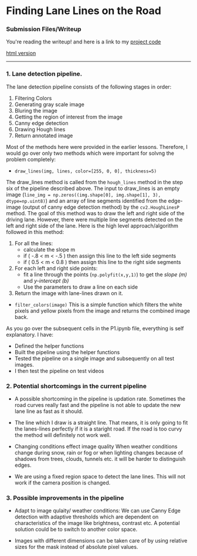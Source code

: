 # **Finding Lane Lines on the Road** 


[//]: # (Image References)


### Submission Files/Writeup

You're reading the writeup! and here is a link to my 
[project code](https://github.com/purnendu23/LaneDetection/blob/master/P1.ipynb)

[html version](https://github.com/purnendu23/LaneDetection/blob/master/P1.html)

---

### 1. Lane detection pipeline.

The lane detection pipeline consists of the following stages in order:

1. Filtering Colors
2. Generating gray scale image
3. Bluring the image
4. Getting the region of interest from the image
5. Canny edge detection
6. Drawing Hough lines
7. Return annotated image

Most of the methods here were provided in the earlier lessons. Therefore, I would go over only two methods which were important for solvng the problem completely:

* `draw_lines(img, lines, color=[255, 0, 0], thickness=5)`

The draw_lines method is called from the `hough_lines` method in the step six of the pipeline described above. The input to draw_lines is an empty image (`line_img = np.zeros((img.shape[0], img.shape[1], 3), dtype=np.uint8)`) and an array of line segments identified from the edge-image (output of canny edge detection method) by the `cv2.HoughLinesP` method.
The goal of this method was to draw the left and right side of the driving lane. However, there were multiple line segments detected on the left and right side of the lane. 
Here is the high level approach/algorithm followed in this method:
1. For all the lines:
    * calculate the slope m
    * if ( -.8 < m < -.5 ) then assign this line to the left side segments
    * if ( 0.5 < m < 0.8 ) then assign this line to the right side segments
2. For each left and right side points:
    * fit a line through the points (`np.polyfit(x,y,1)`) to get the _slope (m)_ and _y-intercept (b)_
    * Use the parameters to draw a line on each side
3. Return the image with lane-lines drawn on it.
    
* `filter_colors(image)`
This is a simple function which filters the white pixels and yellow pixels from the image and returns the combined image back.

As you go over the subsequent cells in the P1.ipynb file, everything is self explanatory. I have:

* Defined the helper functions
* Built the pipeline using the helper functions
* Tested the pipeline on a single image and subsequently on all test images.
* I then test the pipeline on test videos

### 2. Potential shortcomings in the current pipeline

* A possible shortcoming in the pipeline is updation rate. Sometimes the road curves really fast and the pipeline is not able to update the new lane line as fast as it should.

* The line which I draw is a straight line. That means, it is only going to fit the lanes-lines perfectly if it is a staright road. If the road is too curvy the method will definitely not work well.

* Changing conditions effect image quality
When weather conditions change during snow, rain or fog or when lighting changes because of shadows from trees, clouds, tunnels etc. it will be harder to distinguish edges.

* We are using a fixed region space to detect the lane lines. This will not work if the camera position is changed.

### 3. Possible improvements in the pipeline

* Adapt to image qulaity/ weather conditions:
We can use Canny Edge detection with adaptive thresholds which are dependent on characteristics of the image like brightness, contrast etc. A potential solution could be to switch to another color space.

* Images with different dimensions can be taken care of by using relative sizes for the mask instead of absolute pixel values.
